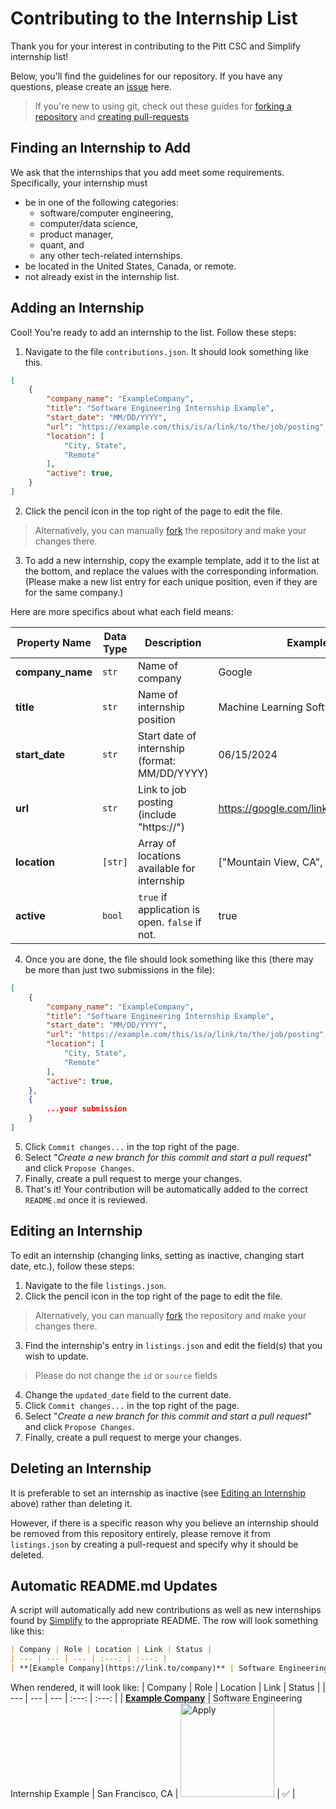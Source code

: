 # Contributing to the Internship List
Thank you for your interest in contributing to the Pitt CSC and Simplify internship list!

Below, you'll find the guidelines for our repository. If you have any questions, please create an [issue](https://github.com/pittcsc/Summer2024-Internships/issues/new) here.
> If you're new to using git, check out these guides for [forking a repository](https://docs.github.com/en/get-started/quickstart/fork-a-repo) and [creating pull-requests](https://docs.github.com/en/pull-requests/collaborating-with-pull-requests/proposing-changes-to-your-work-with-pull-requests/creating-a-pull-request)

## Finding an Internship to Add
We ask that the internships that you add meet some requirements. Specifically, your internship must
- be in one of the following categories:
    - software/computer engineering,
    - computer/data science,
    - product manager,
    - quant, and
    - any other tech-related internships.
- be located in the United States, Canada, or remote.
- not already exist in the internship list.

## Adding an Internship
Cool! You're ready to add an internship to the list. Follow these steps:

1) Navigate to the file `contributions.json`. It should look something like this.
```json
[
    {
        "company_name": "ExampleCompany",
        "title": "Software Engineering Internship Example",
        "start_date": "MM/DD/YYYY",
        "url": "https://example.com/this/is/a/link/to/the/job/posting",
        "location": [
            "City, State",
            "Remote"
        ],
        "active": true,
    }
]
```
2) Click the pencil icon in the top right of the page to edit the file.
> Alternatively, you can manually [fork](https://github.com/pittcsc/Summer2024-Internships/fork) the repository and make your changes there.
3) To add a new internship, copy the example template, add it to the list at the bottom, and replace the values with the corresponding information. (Please make a new list entry for each unique position, even if they are for the same company.)

Here are more specifics about what each field means:

| Property Name   | Data Type        | Description                                          | Example |
| --------------- | ---------------- | ---------------------------------------------------- | -------- |
| **company_name**| `str`            | Name of company                                      | Google |
| **title**       | `str`            | Name of internship position                          | Machine Learning Software Engineer |
| **start_date**  | `str`            | Start date of internship (format: MM/DD/YYYY)        | 06/15/2024 |
| **url**         | `str`            | Link to job posting (include "https://")             | https://google.com/link/to/job/posting |
| **location**    | `[str]`          | Array of locations available for internship | ["Mountain View, CA", "Remote"] |
| **active**      | `bool`           | `true` if application is open. `false` if not.         | true |

4) Once you are done, the file should look something like this (there may be more than just two submissions in the file):

```json
[
    {
        "company_name": "ExampleCompany",
        "title": "Software Engineering Internship Example",
        "start_date": "MM/DD/YYYY",
        "url": "https://example.com/this/is/a/link/to/the/job/posting",
        "location": [
            "City, State",
            "Remote"
        ],
        "active": true,
    },
    {
        ...your submission
    }
]
```

5) Click `Commit changes...` in the top right of the page.
6) Select "*Create a new branch for this commit and start a pull request*" and click `Propose Changes`.
7) Finally, create a pull request to merge your changes.
8) That's it! Your contribution will be automatically added to the correct `README.md` once it is reviewed.

## Editing an Internship
To edit an internship (changing links, setting as inactive, changing start date, etc.), follow these steps:
1) Navigate to the file `listings.json`.
2) Click the pencil icon in the top right of the page to edit the file.
> Alternatively, you can manually [fork](https://github.com/pittcsc/Summer2024-Internships/fork) the repository and make your changes there.
3) Find the internship's entry in `listings.json` and edit the field(s) that you wish to update.
> Please do not change the `id` or `source` fields
4) Change the `updated_date` field to the current date.
5) Click `Commit changes...` in the top right of the page.
6) Select "*Create a new branch for this commit and start a pull request*" and click `Propose Changes`.
7) Finally, create a pull request to merge your changes.

## Deleting an Internship
It is preferable to set an internship as inactive (see [Editing an Internship](#Editing-an-Internship) above) rather than deleting it.

However, if there is a specific reason why you believe an internship should be removed from this repository entirely, please remove it from `listings.json` by creating a pull-request and specify why it should be deleted.

## Automatic README.md Updates
A script will automatically add new contributions as well as new internships found by [Simplify](https://simplify.jobs) to the appropriate README. The row will look something like this:
```md
| Company | Role | Location | Link | Status |
| --- | --- | --- | :---: | :---: |
| **[Example Company](https://link.to/company)** | Software Engineering Internship Example | San Francisco, CA | <img src="https://i.imgur.com/5JF7mJI.png" width="150" alt="Apply"> | ✅ |
```

When rendered, it will look like:
| Company | Role | Location | Link | Status |
| --- | --- | --- | :---: | :---: |
| **[Example Company]()** | Software Engineering Internship Example | San Francisco, CA | <img src="https://i.imgur.com/5JF7mJI.png" width="150" alt="Apply"> | ✅ |


